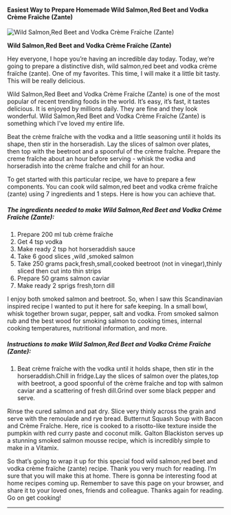             

#### Easiest Way to Prepare Homemade Wild Salmon,Red Beet and Vodka Crème Fraïche (Zante)

![Wild Salmon,Red Beet and Vodka Crème Fraïche (Zante)](https://img-global.cpcdn.com/recipes/24464322/751x532cq70/wild-salmonred-beet-and-vodka-creme-fraiche-zante-recipe-main-photo.jpg)

**Wild Salmon,Red Beet and Vodka Crème Fraïche (Zante)**

Hey everyone, I hope you’re having an incredible day today. Today, we’re going to prepare a distinctive dish, wild salmon,red beet and vodka crème fraïche (zante). One of my favorites. This time, I will make it a little bit tasty. This will be really delicious.

Wild Salmon,Red Beet and Vodka Crème Fraïche (Zante) is one of the most popular of recent trending foods in the world. It’s easy, it’s fast, it tastes delicious. It is enjoyed by millions daily. They are fine and they look wonderful. Wild Salmon,Red Beet and Vodka Crème Fraïche (Zante) is something which I’ve loved my entire life.

Beat the crème fraîche with the vodka and a little seasoning until it holds its shape, then stir in the horseradish. Lay the slices of salmon over plates, then top with the beetroot and a spoonful of the crème fraîche. Prepare the creme fraîche about an hour before serving - whisk the vodka and horseradish into the crème fraîche and chill for an hour.

To get started with this particular recipe, we have to prepare a few components. You can cook wild salmon,red beet and vodka crème fraïche (zante) using 7 ingredients and 1 steps. Here is how you can achieve that.

##### The ingredients needed to make Wild Salmon,Red Beet and Vodka Crème Fraïche (Zante):

1.  Prepare 200 ml tub crème fraïche
2.  Get 4 tsp vodka
3.  Make ready 2 tsp hot horseraddish sauce
4.  Take 6 good slices ,wild ,smoked salmon
5.  Take 250 grams pack,fresh,small,cooked beetroot (not in vinegar),thinly sliced then cut into thin strips
6.  Prepare 50 grams salmon caviar
7.  Make ready 2 sprigs fresh,torn dill

I enjoy both smoked salmon and beetroot. So, when I saw this Scandinavian inspired recipe I wanted to put it here for safe keeping. In a small bowl, whisk together brown sugar, pepper, salt and vodka. From smoked salmon rub and the best wood for smoking salmon to cooking times, internal cooking temperatures, nutritional information, and more.

##### Instructions to make Wild Salmon,Red Beet and Vodka Crème Fraïche (Zante):

1.  Beat crème fraïche with the vodka until it holds shape, then stir in the horseraddish.Chill in fridge.Lay the slices of salmon over the plates,top with beetroot, a good spoonful of the crème fraïche and top with salmon caviar and a scattering of fresh dill.Grind over some black pepper and serve.

Rinse the cured salmon and pat dry. Slice very thinly across the grain and serve with the remoulade and rye bread. Butternut Squash Soup with Bacon and Crème Fraîche. Here, rice is cooked to a risotto-like texture inside the pumpkin with red curry paste and coconut milk. Galton Blackiston serves up a stunning smoked salmon mousse recipe, which is incredibly simple to make in a Vitamix.

So that’s going to wrap it up for this special food wild salmon,red beet and vodka crème fraïche (zante) recipe. Thank you very much for reading. I’m sure that you will make this at home. There is gonna be interesting food at home recipes coming up. Remember to save this page on your browser, and share it to your loved ones, friends and colleague. Thanks again for reading. Go on get cooking!

* * *